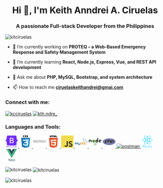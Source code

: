 <h1 align="center">Hi 👋, I'm Keith Anndrei A. Ciruelas</h1>
<h3 align="center">A passionate Full-stack Developer from the Philippines</h3>

<p align="left"> <img src="https://komarev.com/ghpvc/?username=kitciruelas&label=Profile%20views&color=0e75b6&style=flat" alt="kitciruelas" /> </p>


- 🔭 I’m currently working on **PROTEQ – a Web-Based Emergency Response and Safety Management System**

- 🌱 I’m currently learning **React, Node.js, Express, Vue, and REST API development**

- 💬 Ask me about **PHP, MySQL, Bootstrap, and system architecture**

- 📫 How to reach me **ciruelaskeithandrei@gmai.com**

<h3 align="left">Connect with me:</h3>
<p align="left">
<a href="https://fb.com/kcciruelas" target="blank"><img align="center" src="https://raw.githubusercontent.com/rahuldkjain/github-profile-readme-generator/master/src/images/icons/Social/facebook.svg" alt="kcciruelas" height="30" width="40" /></a>
<a href="https://instagram.com/kth.ndre_" target="blank"><img align="center" src="https://raw.githubusercontent.com/rahuldkjain/github-profile-readme-generator/master/src/images/icons/Social/instagram.svg" alt="kth.ndre_" height="30" width="40" /></a>
</p>

<h3 align="left">Languages and Tools:</h3>
<p align="left"> <a href="https://getbootstrap.com" target="_blank" rel="noreferrer"> <img src="https://raw.githubusercontent.com/devicons/devicon/master/icons/bootstrap/bootstrap-plain-wordmark.svg" alt="bootstrap" width="40" height="40"/> </a> <a href="https://www.w3schools.com/css/" target="_blank" rel="noreferrer"> <img src="https://raw.githubusercontent.com/devicons/devicon/master/icons/css3/css3-original-wordmark.svg" alt="css3" width="40" height="40"/> </a> <a href="https://expressjs.com" target="_blank" rel="noreferrer"> <img src="https://raw.githubusercontent.com/devicons/devicon/master/icons/express/express-original-wordmark.svg" alt="express" width="40" height="40"/> </a> <a href="https://www.w3.org/html/" target="_blank" rel="noreferrer"> <img src="https://raw.githubusercontent.com/devicons/devicon/master/icons/html5/html5-original-wordmark.svg" alt="html5" width="40" height="40"/> </a> <a href="https://developer.mozilla.org/en-US/docs/Web/JavaScript" target="_blank" rel="noreferrer"> <img src="https://raw.githubusercontent.com/devicons/devicon/master/icons/javascript/javascript-original.svg" alt="javascript" width="40" height="40"/> </a> <a href="https://www.mysql.com/" target="_blank" rel="noreferrer"> <img src="https://raw.githubusercontent.com/devicons/devicon/master/icons/mysql/mysql-original-wordmark.svg" alt="mysql" width="40" height="40"/> </a> <a href="https://nodejs.org" target="_blank" rel="noreferrer"> <img src="https://raw.githubusercontent.com/devicons/devicon/master/icons/nodejs/nodejs-original-wordmark.svg" alt="nodejs" width="40" height="40"/> </a> <a href="https://www.php.net" target="_blank" rel="noreferrer"> <img src="https://raw.githubusercontent.com/devicons/devicon/master/icons/php/php-original.svg" alt="php" width="40" height="40"/> </a> <a href="https://postman.com" target="_blank" rel="noreferrer"> <img src="https://www.vectorlogo.zone/logos/getpostman/getpostman-icon.svg" alt="postman" width="40" height="40"/> </a> <a href="https://reactjs.org/" target="_blank" rel="noreferrer"> <img src="https://raw.githubusercontent.com/devicons/devicon/master/icons/react/react-original-wordmark.svg" alt="react" width="40" height="40"/> </a> <a href="https://vuejs.org/" target="_blank" rel="noreferrer"> <img src="https://raw.githubusercontent.com/devicons/devicon/master/icons/vuejs/vuejs-original-wordmark.svg" alt="vuejs" width="40" height="40"/> </a> </p>

<p><img align="left" src="https://github-readme-stats.vercel.app/api/top-langs?username=kitciruelas&show_icons=true&locale=en&layout=compact" alt="kitciruelas" /></p>

<p>&nbsp;<img align="center" src="https://github-readme-stats.vercel.app/api?username=kitciruelas&show_icons=true&locale=en" alt="kitciruelas" /></p>

<p><img align="center" src="https://github-readme-streak-stats.herokuapp.com/?user=kitciruelas&" alt="kitciruelas" /></p>
